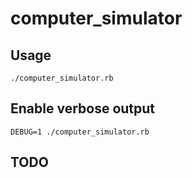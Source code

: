 # computer_simulator

## Usage

`./computer_simulator.rb`

## Enable verbose output

`DEBUG=1 ./computer_simulator.rb`

## TODO

